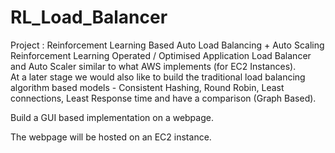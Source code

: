 # RL_Load_Balancer
Project : Reinforcement Learning Based Auto Load Balancing + Auto Scaling   
Reinforcement Learning Operated / Optimised Application Load Balancer and Auto Scaler similar to what AWS implements        (for EC2 Instances).  
At a later stage we would also like to build the traditional load balancing algorithm based models - Consistent Hashing, Round Robin, Least connections, Least Response time and have a comparison (Graph Based). 

Build a GUI based implementation on a webpage. 

The webpage will be hosted on an EC2 instance.

